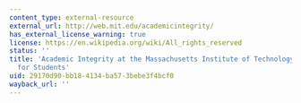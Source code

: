 ```yaml
---
content_type: external-resource
external_url: http://web.mit.edu/academicintegrity/
has_external_license_warning: true
license: https://en.wikipedia.org/wiki/All_rights_reserved
status: ''
title: 'Academic Integrity at the Massachusetts Institute of Technology: A Handbook
  for Students'
uid: 29170d90-bb18-4134-ba57-3bebe3f4bcf0
wayback_url: ''
---
```

